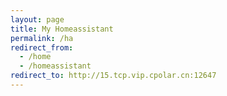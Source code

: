 ```yaml
---
layout: page
title: My Homeassistant
permalink: /ha
redirect_from:
  - /home
  - /homeassistant
redirect_to: http://15.tcp.vip.cpolar.cn:12647
---
```

